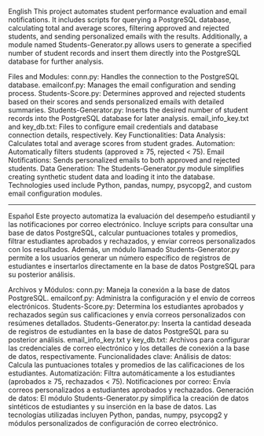 English
This project automates student performance evaluation and email notifications. It includes scripts for querying a PostgreSQL database, calculating total and average scores, filtering approved and rejected students, and sending personalized emails with the results. Additionally, a module named Students-Generator.py allows users to generate a specified number of student records and insert them directly into the PostgreSQL database for further analysis.

Files and Modules:
conn.py: Handles the connection to the PostgreSQL database.
emailconf.py: Manages the email configuration and sending process.
Students-Score.py: Determines approved and rejected students based on their scores and sends personalized emails with detailed summaries.
Students-Generator.py: Inserts the desired number of student records into the PostgreSQL database for later analysis.
email_info_key.txt and key_db.txt: Files to configure email credentials and database connection details, respectively.
Key Functionalities:
Data Analysis: Calculates total and average scores from student grades.
Automation: Automatically filters students (approved ≥ 75, rejected < 75).
Email Notifications: Sends personalized emails to both approved and rejected students.
Data Generation: The Students-Generator.py module simplifies creating synthetic student data and loading it into the database.
Technologies used include Python, pandas, numpy, psycopg2, and custom email configuration modules.
_____________________________________________________________________________________________________________________
Español
Este proyecto automatiza la evaluación del desempeño estudiantil y las notificaciones por correo electrónico. Incluye scripts para consultar una base de datos PostgreSQL, calcular puntuaciones totales y promedios, filtrar estudiantes aprobados y rechazados, y enviar correos personalizados con los resultados. Además, un módulo llamado Students-Generator.py permite a los usuarios generar un número específico de registros de estudiantes e insertarlos directamente en la base de datos PostgreSQL para su posterior análisis.

Archivos y Módulos:
conn.py: Maneja la conexión a la base de datos PostgreSQL.
emailconf.py: Administra la configuración y el envío de correos electrónicos.
Students-Score.py: Determina los estudiantes aprobados y rechazados según sus calificaciones y envía correos personalizados con resúmenes detallados.
Students-Generator.py: Inserta la cantidad deseada de registros de estudiantes en la base de datos PostgreSQL para su posterior análisis.
email_info_key.txt y key_db.txt: Archivos para configurar las credenciales de correo electrónico y los detalles de conexión a la base de datos, respectivamente.
Funcionalidades clave:
Análisis de datos: Calcula las puntuaciones totales y promedios de las calificaciones de los estudiantes.
Automatización: Filtra automáticamente a los estudiantes (aprobados ≥ 75, rechazados < 75).
Notificaciones por correo: Envía correos personalizados a estudiantes aprobados y rechazados.
Generación de datos: El módulo Students-Generator.py simplifica la creación de datos sintéticos de estudiantes y su inserción en la base de datos.
Las tecnologías utilizadas incluyen Python, pandas, numpy, psycopg2 y módulos personalizados de configuración de correo electrónico.
